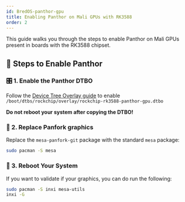 ```yaml
---
id: BredOS-panthor-gpu
title: Enabling Panthor on Mali GPUs with RK3588 
order: 2
---
```



This guide walks you through the steps to enable Panthor on Mali GPUs present in boards with the RK3588 chipset.

## 🔧 Steps to Enable Panthor

### 🎛️ 1. Enable the Panthor DTBO

Follow the [Device Tree Overlay guide](https://wiki.bredos.org/en/how-to/how-to-enable-dtbos) to enable `/boot/dtbs/rockchip/overlay/rockchip-rk3588-panthor-gpu.dtbo`

**Do not reboot your system after copying the DTBO!**

### 🔄 2. Replace Panfork graphics

Replace the `mesa-panfork-git` package with the standard `mesa` package:

```bash
sudo pacman -S mesa
```

### 🔁 3. Reboot Your System

If you want to validate if your graphics, you can do run the following:

```bash
sudo pacman -S inxi mesa-utils
inxi -G
```